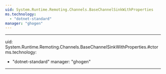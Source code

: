 ```yaml
---
uid: System.Runtime.Remoting.Channels.BaseChannelSinkWithProperties
ms.technology: 
  - "dotnet-standard"
manager: "ghogen"
---
```


---
uid: System.Runtime.Remoting.Channels.BaseChannelSinkWithProperties.#ctor
ms.technology: 
  - "dotnet-standard"
manager: "ghogen"
---
